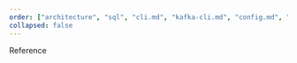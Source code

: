 ```yaml
---
order: ["architecture", "sql", "cli.md", "kafka-cli.md", "config.md", "metrics.md"]
collapsed: false
---
```


Reference
